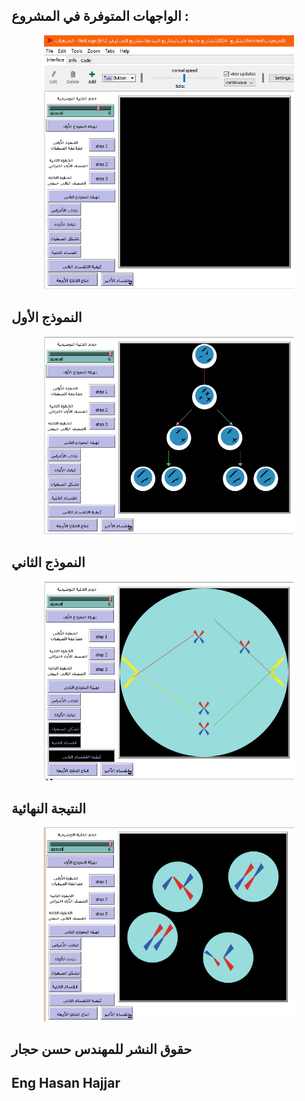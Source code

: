 ## الواجهات المتوفرة في المشروع :



<p align="center"><img src="1.PNG" width="400"></p>

## النموذج الأول 
<p align="center"><img src="2.PNG" width="400"></p>

## النموذج الثاني
<p align="center"><img src="3.PNG" width="400"></p>

## النتيجة النهائية
<p align="center"><img src="4.PNG" width="400"></p>

## حقوق النشر للمهندس حسن حجار

## Eng Hasan Hajjar